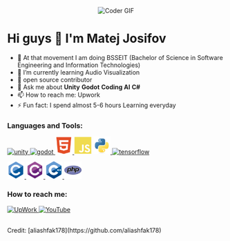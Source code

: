 <p align="center">

  <img src="https://media.giphy.com/media/SWoSkN6DxTszqIKEqv/giphy.gif" alt="Coder GIF" width="250" height="200">
  
</p>

# Hi guys 👋  I'm Matej Josifov





- 🔭 At that movement I am doing BSSEIT (Bachelor of Science in Software Engineering and Information Technologies)
- 🌱 I’m currently learning Audio Visualization
- 👯 open source contributor
- 💬 Ask me about **Unity** **Godot** **Coding AI** **C#**
- 📫 How to reach me: Upwork
- ⚡  Fun fact: I spend almost 5-6 hours Learning everyday


<h3 align="left">Languages and Tools:</h3>
<p align="left"> <a href="https://unity.com" target="_blank"> <img src="https://seeklogo.com/images/U/unity-logo-988A22E703-seeklogo.com.png" alt="unity" width="40" height="40"/> </a> <a href="https://godotengine.org" target="_blank"> <img src="https://upload.wikimedia.org/wikipedia/commons/thumb/6/6a/Godot_icon.svg/2048px-Godot_icon.svg.png" alt="godot" width="40" height="40"/> </a> <a href="https://www.w3.org/html/" target="_blank"> <img src="https://github.com/devicons/devicon/blob/master/icons/html5/html5-plain.svg" alt="html5" width="40" height="40"/> </a> 
  <a href="https://developer.mozilla.org/en-US/docs/Web/JavaScript" target="_blank"> <img src="https://github.com/devicons/devicon/blob/master/icons/javascript/javascript-plain.svg" alt="javascript" width="40" height="40"/></a>        
  <a href="https://www.python.org" target="_blank"> <img src="https://github.com/devicons/devicon/blob/master/icons/python/python-original.svg" alt="python" width="40" height="40"/> </a>   
  <a href="https://www.tensorflow.org" target="_blank"> <img src="https://www.vectorlogo.zone/logos/tensorflow/tensorflow-icon.svg" alt="tensorflow" width="40" height="40"/> </a> 
  
<p align="left"> 
<a href="https://www.cprogramming.com/" target="_blank"> <img src="https://github.com/devicons/devicon/blob/master/icons/c/c-original.svg" alt="c" width="40" height="40"/> </a> 
<a href="https://www.w3schools.com/cs/" target="_blank"> <img src="https://github.com/devicons/devicon/blob/master/icons/csharp/csharp-original.svg" alt="csharp" width="40" height="40"/> </a> <a href="https://www.w3schools.com/css/" target="_blank"> <img src="https://github.com/devicons/devicon/blob/master/icons/cplusplus/cplusplus-original.svg" alt="C++" width="40" height="40"/> 
  <a href="https://www.php.net" target="_blank"> <img src="https://github.com/devicons/devicon/blob/master/icons/php/php-original.svg" alt="php" width="40" height="40"/> </a> 


<h3 align="left">How to reach me:</h3>
<p align="left"> <a href="https://www.upwork.com/freelancers/~016ea79e9b18862762" target="_blank"> <img src="https://cdn.iconscout.com/icon/free/png-256/free-upwork-3629131-3030271.png" alt="UpWork" width="40" /> </a> 
                                                                                                     <a href="https://www.youtube.com/@ErrorHunter404/about" target="_blank"> <img src="https://static.vecteezy.com/system/resources/thumbnails/023/986/704/small/youtube-logo-youtube-logo-transparent-youtube-icon-transparent-free-free-png.png" alt="YouTube" width="40" /> </a> 
</p>
<p align="left"> 
</p>
<br>
Credit: [aliashfak178](https://github.com/aliashfak178)
